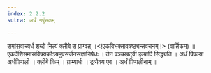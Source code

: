 ```yaml
---
index: 2.2.2
sutra: अर्धं नपुंसकम्

---
```

 समांसवाच्यर्ध शब्दो नित्यं क्लीबे स प्राग्वत् ।<!एकविभक्तावषष्ठ्यन्तवचनम् !> (वार्तिकम्) ॥ एकदेशिसमासविषयकोऽयमुपसर्जनसंज्ञानिषेधः । तेन पञ्चखट्वी इत्यादि सिद्ध्यति । अर्धं पिपल्या अर्धपिप्पली । क्लीबे किम् । ग्राम्यार्धः । द्रव्यैक्य एव । अर्धं पिप्पलीनाम् ॥